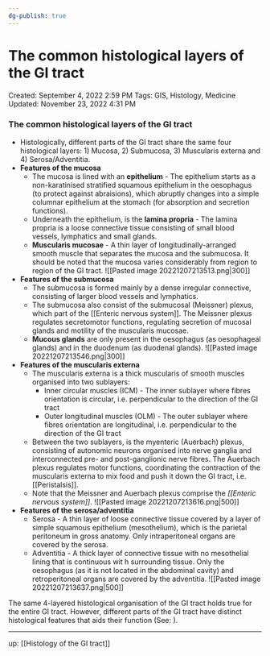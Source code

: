 ```yaml
---
dg-publish: true
---
```


# The common histological layers of the GI tract

Created: September 4, 2022 2:59 PM
Tags: GIS, Histology, Medicine
Updated: November 23, 2022 4:31 PM

### The common histological layers of the GI tract

- Histologically, different parts of the GI tract share the same four histological layers: 1) Mucosa, 2) Submucosa, 3) Muscularis externa and 4) Serosa/Adventitia.
- **Features of the mucosa**
    - The mucosa is lined with an **epithelium** - The epithelium starts as a non-karatinised stratified squamous epithelium in the oesophagus (to protect against abraisions), which abruptly changes into a simple columnar epithelium at the stomach (for absorption and secretion functions).
    - Underneath the epithelium, is the **lamina propria** - The lamina propria is a loose connective tissue consisting of small blood vessels, lymphatics and small glands.
    - **Muscularis mucosae** - A thin layer of longitudinally-arranged smooth muscle that separates the mucosa and the submucosa.
    It should be noted that the mucosa varies considerably from region to region of the GI tract.
    ![[Pasted image 20221207213513.png|300]]
- **Features of the submucosa**
    - The submucosa is formed mainly by a dense irregular connective, consisting of larger blood vessels and lymphatics.
    - The submucosa also consist of the submucosal (Meissner) plexus, which part of the [[Enteric nervous system]]. The Meissner plexus regulates secretomotor functions, regulating secretion of mucosal glands and motility of the muscularis mucosae.
    - **Mucous glands** are only present in the oesophagus (as oesophageal glands) and in the duodenum (as duodenal glands).
    ![[Pasted image 20221207213546.png|300]]
- **Features of the muscularis externa**
    - The muscularis externa is a thick muscularis of smooth muscles organised into two sublayers:
        - Inner circular muscles (ICM) - The inner sublayer where fibres orientation is circular, i.e. perpendicular to the direction of the GI tract
        - Outer longitudinal muscles (OLM) - The outer sublayer where fibres orientation are longitudinal, i.e. perpendicular to the direction of the GI tract
    - Between the two sublayers, is the myenteric (Auerbach) plexus, consisting of autonomic neurons organised into nerve ganglia and interconnected pre- and post-ganglionic nerve fibres. The Auerbach plexus regulates motor functions, coordinating the contraction of the muscularis externa to mix food and push it down the GI tract, i.e. [[Peristalsis]].
    - Note that the Meissner and Auerbach plexus comprise the *[[Enteric nervous system]]*.
    ![[Pasted image 20221207213616.png|500]]
- **Features of the serosa/adventitia**
    - Serosa - A thin layer of loose connective tissue covered by a layer of simple squamous epithelium (mesothelium), which is the parietal peritoneum in gross anatomy. Only intraperitoneal organs are covered by the serosa.
    - Adventitia - A thick layer of connective tissue with no mesothelial lining that is continuous wit h surrounding tissue. Only the oesophagus (as it is not located in the abdominal cavity) and retroperitoneal organs are covered by the adventitia.
    ![[Pasted image 20221207213637.png|500]]

The same 4-layered histological organisation of the GI tract holds true for the entire GI tract. However, different parts of the GI tract have distinct histological features that aids their function (See: ). 

---

up: [[Histology of the GI tract]]